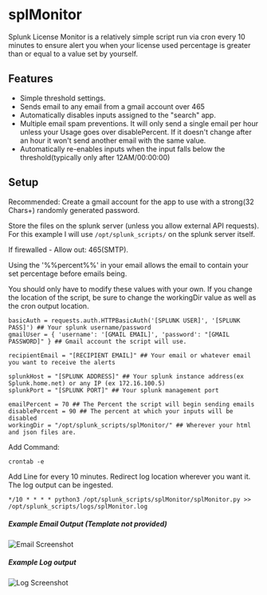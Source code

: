# splMonitor
Splunk License Monitor is a relatively simple script run via cron every 10 minutes to ensure alert you when your license used percentage is greater than or equal to a value set by yourself.

## Features
 - Simple threshold settings.
 - Sends email to any email from a gmail account over 465
 - Automatically disables inputs assigned to the "search" app.
 - Multiple email spam preventions. It will only send a single email per hour unless your Usage goes over disablePercent. If it doesn't change after an hour it won't send another email with the same value.
 - Automatically re-enables inputs when the input falls below the threshold(typically only after 12AM/00:00:00)

## Setup
Recommended: Create a gmail account for the app to use with a strong(32 Chars+) randomly generated password.

Store the files on the splunk server (unless you allow external API requests). For this example I will use ```/opt/splunk_scripts/``` on the splunk server itself.

If firewalled - Allow out: 465(SMTP).

Using the '%%percent%%' in your email allows the email to contain your set percentage before emails being.

You should only have to modify these values with your own. If you change the location of the script, be sure to change the workingDir value as well as the cron output location.
```
basicAuth = requests.auth.HTTPBasicAuth('[SPLUNK USER]', '[SPLUNK PASS]') ## Your splunk username/password
gmailUser = { 'username': '[GMAIL EMAIL]', 'password': "[GMAIL PASSWORD]" } ## Gmail account the script will use.

recipientEmail = "[RECIPIENT EMAIL]" ## Your email or whatever email you want to receive the alerts

splunkHost = "[SPLUNK ADDRESS]" ## Your splunk instance address(ex Splunk.home.net) or any IP (ex 172.16.100.5)
splunkPort = "[SPLUNK PORT]" ## Your splunk management port

emailPercent = 70 ## The Percent the script will begin sending emails
disablePercent = 90 ## The percent at which your inputs will be disabled
workingDir = "/opt/splunk_scripts/splMonitor/" ## Wherever your html and json files are.
```

Add 
Command:
```
crontab -e
```
Add Line for every 10 minutes. Redirect log location wherever you want it. The log output can be ingested.
```
*/10 * * * * python3 /opt/splunk_scripts/splMonitor/splMonitor.py >> /opt/splunk_scripts/logs/splMonitor.log
```

##### Example Email Output (Template not provided)
![Email Screenshot](https://image.prntscr.com/image/7ZHKkZtKRTmzGO7nPPeqKA.png)

##### Example Log output
![Log Screenshot](https://image.prntscr.com/image/iE4AEhOOQ1i6IYNBLbUTWw.png)
